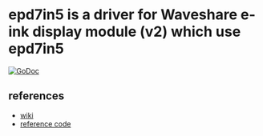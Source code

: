 # epd7in5 is a driver for Waveshare e-ink display module (v2) which use epd7in5

[![GoDoc](http://godoc.org/github.com/suapapa/go_devices/epd7in5?status.svg)](http://godoc.org/github.com/suapapa/go_devices/epd7in5)

## references
* [wiki](https://www.waveshare.com/wiki/2.9inch_e-Paper_Module_(B))
* [reference code](https://github.com/waveshare/e-Paper)
